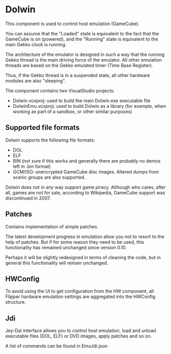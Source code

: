 # Dolwin

This component is used to control host emulation (GameCube).

You can assume that the "Loaded" state is equivalent to the fact that the GameCube is on (powered), 
and the "Running" state is equivalent to the main Gekko clock is running.

The architecture of the emulator is designed in such a way that the running Gekko thread is the main driving force of the emulator.
All other emulation threads are based on the Gekko emulated timer (Time Base Register).

Thus, if the Gekko thread is in a suspended state, all other hardware modules are also "sleeping".

The component contains two VisualStudio projects:
- Dolwin.vcxproj: used to build the main Dolwin.exe executable file
- DolwinEmu.vcxproj: used to build Dolwin as a library (for example, when working as part of a sandbox, or other similar purposes)

## Supported file formats

Dolwin supports the following file formats:
- DOL
- ELF
- BIN (not sure if this works and generally there are probably no demos left in .bin format)
- GCM/ISO: unencrypted GameCube disc images. Altered dumps from scenic groups are also supported.

Dolwin does not in any way support game piracy. Although who cares, after all, games are not for sale, according to Wikipedia, GameCube support was discontinued in 2007.

## Patches

Contains implementation of simple patches.

The latest development progress in emulation allow you not to resort to the help of patches.
But if for some reason they need to be used, this functionality has remained unchanged since version 0.10.

Perhaps it will be slightly redesigned in terms of cleaning the code, but in general this functionality will remain unchanged.

## HWConfig

To avoid using the UI to get configuration from the HW component, all Flipper hardware emulation settings are aggregated
into the HWConfig structure.

## Jdi

Jey-Dai interface allows you to control host emulation, load and unload executable files (DOL, ELF) or DVD images, apply patches and so on.

A list of commands can be found in EmuJdi.json
